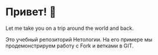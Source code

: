 # Привет! 👋

Let me take you on a trip around the world and back.

Это учебный репозиторий Нетологии. На его примере мы продемонстрируем работу с Fork и ветками в GIT. 

